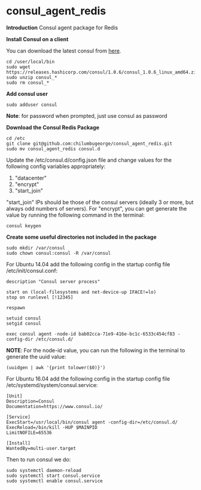 # consul_agent_redis

**Introduction**
Consul agent package for Redis

**Install Consul on a client**

You can download the latest consul from [here](https://releases.hashicorp.com/consul/).

```
cd /user/local/bin
sudo wget https://releases.hashicorp.com/consul/1.0.6/consul_1.0.6_linux_amd64.zip
sudo unzip consul_*
sudo rm consul_*
```

**Add consul user**
```
sudo adduser consul
```

**Note**: for password when prompted, just use consul as password

**Download the Consul Redis Package**
```
cd /etc
git clone git@github.com:chilumbugeorge/consul_agent_redis.git
sudo mv consul_agent_redis consul.d
```
Update the /etc/consul.d/config.json file and change values for the following config variables appropriately: 
1. "datacenter" 
2. "encrypt"   
3. "start_join"

"start_join" IPs should be those of the consul servers (ideally 3 or more, but always odd numbers of servers). For "encrypt", you can get generate the value by running the following command in the terminal:
```
consul keygen
```

**Create some useful directories not included in the package**
```
sudo mkdir /var/consul
sudo chown consul:consul -R /var/consul
```
For Ubuntu 14.04 add the following config in the startup config file /etc/init/consul.conf:
```
description "Consul server process"

start on (local-filesystems and net-device-up IFACE!=lo)
stop on runlevel [!12345]

respawn

setuid consul
setgid consul

exec consul agent -node-id bab02cca-71e9-416e-bc1c-6533c454cf83 -config-dir /etc/consul.d/
```
**NOTE**: For the node-id value, you can run the following in the terminal to generate the uuid value:
```
(uuidgen | awk '{print tolower($0)}')
```

For Ubuntu 16.04 add the following config in the startup config file /etc/systemd/system/consul.service:
```
[Unit]
Description=Consul
Documentation=https://www.consul.io/

[Service]
ExecStart=/usr/local/bin/consul agent -config-dir=/etc/consul.d/ 
ExecReload=/bin/kill -HUP $MAINPID
LimitNOFILE=65536

[Install]
WantedBy=multi-user.target
```
Then to run consul we do:
```
sudo systemctl daemon-reload
sudo systemctl start consul.service
sudo systemctl enable consul.service
```
 
